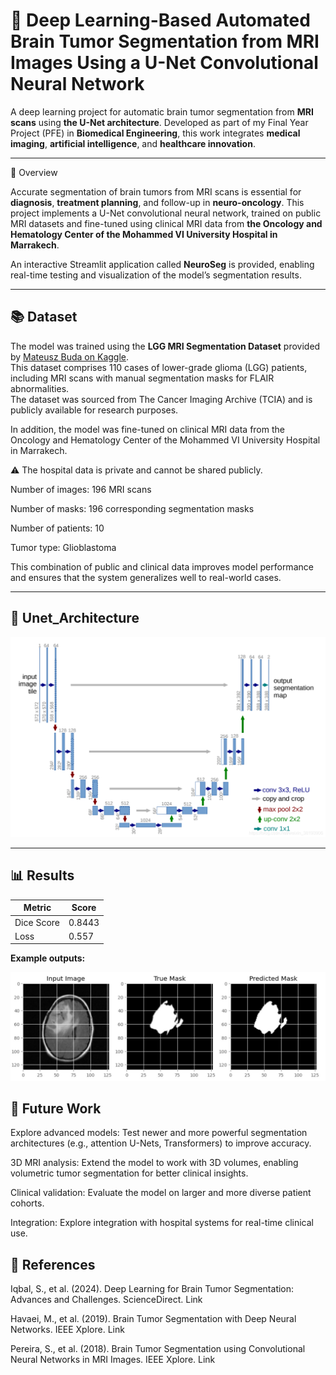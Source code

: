 
# 🧠 Deep Learning-Based Automated Brain Tumor Segmentation from MRI Images Using a U-Net Convolutional Neural Network

A deep learning project for automatic brain tumor segmentation from **MRI scans** using **the U-Net architecture**.
Developed as part of my Final Year Project (PFE) in **Biomedical Engineering**, this work integrates **medical imaging**, **artificial intelligence**, and **healthcare innovation**.

---

🚀 Overview

Accurate segmentation of brain tumors from MRI scans is essential for **diagnosis**, **treatment planning**, and follow-up in **neuro-oncology**.
This project implements a U-Net convolutional neural network, trained on public MRI datasets and fine-tuned using clinical MRI data from **the Oncology and Hematology Center of the Mohammed VI University Hospital in Marrakech**.

An interactive Streamlit application called **NeuroSeg** is provided, enabling real-time testing and visualization of the model’s segmentation results.

---

## 📚 Dataset

The model was trained using the **LGG MRI Segmentation Dataset** provided by [Mateusz Buda on Kaggle](https://www.kaggle.com/datasets/mateuszbuda/lgg-mri-segmentation).  
This dataset comprises 110 cases of lower-grade glioma (LGG) patients, including MRI scans with manual segmentation masks for FLAIR abnormalities.  
The dataset was sourced from The Cancer Imaging Archive (TCIA) and is publicly available for research purposes.

In addition, the model was fine-tuned on clinical MRI data from the Oncology and Hematology Center of the Mohammed VI University Hospital in Marrakech.

⚠️ The hospital data is private and cannot be shared publicly.

Number of images: 196 MRI scans

Number of masks: 196 corresponding segmentation masks

Number of patients: 10

Tumor type: Glioblastoma

This combination of public and clinical data improves model performance and ensures that the system generalizes well to real-world cases.

---

## 📌 Unet_Architecture

 ![](Unet_Architecture.png) 

---

## 📊 Results

| Metric       | Score |
|--------------|-------|
| Dice Score   | 0.8443  |
| Loss          | 0.557  |
**Example outputs:**

 ![](Results.jpg) 
 

## 🔮 Future Work

Explore advanced models: Test newer and more powerful segmentation architectures (e.g., attention U-Nets, Transformers) to improve accuracy.

3D MRI analysis: Extend the model to work with 3D volumes, enabling volumetric tumor segmentation for better clinical insights.

Clinical validation: Evaluate the model on larger and more diverse patient cohorts.

Integration: Explore integration with hospital systems for real-time clinical use.

## 📖 References

Iqbal, S., et al. (2024). Deep Learning for Brain Tumor Segmentation: Advances and Challenges. ScienceDirect. Link

Havaei, M., et al. (2019). Brain Tumor Segmentation with Deep Neural Networks. IEEE Xplore. Link

Pereira, S., et al. (2018). Brain Tumor Segmentation using Convolutional Neural Networks in MRI Images. IEEE Xplore. Link

